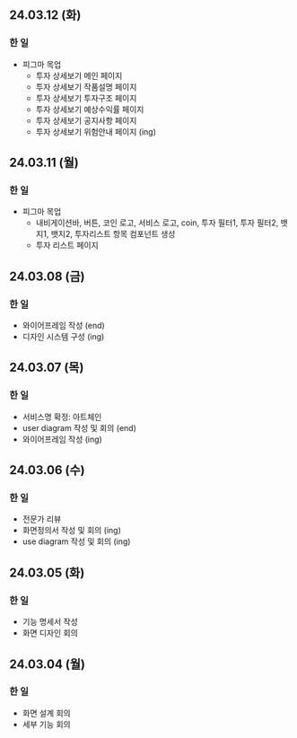 ## 24.03.12 (화)

### 한 일

- 피그마 목업
  - 투자 상세보기 메인 페이지
  - 투자 상세보기 작품설명 페이지
  - 투자 상세보기 투자구조 페이지
  - 투자 상세보기 예상수익률 페이지
  - 투자 상세보기 공지사항 페이지
  - 투자 상세보기 위험안내 페이지 (ing)

## 24.03.11 (월)

### 한 일

- 피그마 목업
  - 내비게이션바, 버튼, 코인 로고, 서비스 로고, coin, 투자 필터1, 투자 필터2, 뱃지1, 뱃지2, 투자리스트 항목 컴포넌트 생성
  - 투자 리스트 페이지

## 24.03.08 (금)

### 한 일

- 와이어프레임 작성 (end)
- 디자인 시스템 구성 (ing)

## 24.03.07 (목)

### 한 일

- 서비스명 확정: 아트체인
- user diagram 작성 및 회의 (end)
- 와이어프레임 작성 (ing)

## 24.03.06 (수)

### 한 일

- 전문가 리뷰
- 화면정의서 작성 및 회의 (ing)
- use diagram 작성 및 회의 (ing)

## 24.03.05 (화)

### 한 일

- 기능 명세서 작성
- 화면 디자인 회의

## 24.03.04 (월)

### 한 일

- 화면 설계 회의
- 세부 기능 회의
